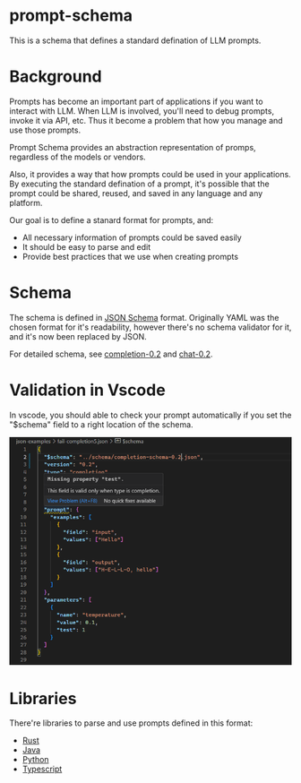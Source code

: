 # prompt-schema

This is a schema that defines a standard defination of LLM prompts.

# Background

Prompts has become an important part of applications if you want to interact with LLM. When LLM is involved, you'll need to debug prompts, invoke it via API, etc. Thus it become a problem that how you manage and use those prompts.

Prompt Schema provides an abstraction representation of promps,
regardless of the models or vendors.

Also, it provides a way that how prompts could be used in your applications.
By executing the standard defination of a prompt, it's possible that the prompt could be shared, reused, and saved in any language and any platform.

Our goal is to define a stanard format for prompts, and:

- All necessary information of prompts could be saved easily
- It should be easy to parse and edit
- Provide best practices that we use when creating prompts

# Schema

The schema is defined in [JSON Schema](https://json-schema.org/) format.
Originally YAML was the chosen format for it's readability,
however there's no schema validator for it,
and it's now been replaced by JSON.

For detailed schema, see [completion-0.2](./schema/completion-schema-0.2.json) and [chat-0.2](./schema/chat-schema-0.2.json).

# Validation in Vscode

In vscode, you should able to check your prompt automatically if you set the "$schema" field
to a right location of the schema.

![](/json-examples/vscode.png)

# Libraries

There're libraries to parse and use prompts defined in this format:

- [Rust](https://github.com/prompt-native/prompt-lib-rust)
- [Java](https://github.com/prompt-native/prompt-lib-java)
- [Python](https://github.com/prompt-native/prompt-lib-python)
- [Typescript](https://github.com/prompt-native/prompt-lib-ts)
